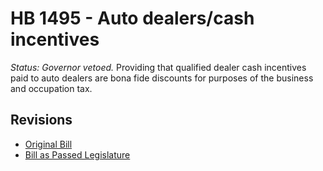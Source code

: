 # HB 1495 - Auto dealers/cash incentives
*Status: Governor vetoed.*
Providing that qualified dealer cash incentives paid to auto dealers are bona fide discounts for purposes of the business and occupation tax.

## Revisions
* [Original Bill](1/)
* [Bill as Passed Legislature](1/)